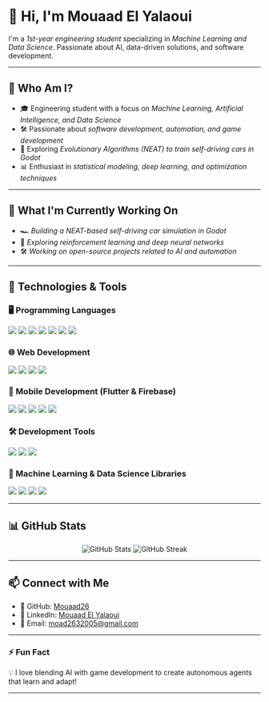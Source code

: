 # 👋 Hi, I'm Mouaad El Yalaoui 

I'm a *1st-year engineering student* specializing in *Machine Learning and Data Science*. Passionate about AI, data-driven solutions, and software development.  

---

## 🧐 Who Am I?  
- 🎓 Engineering student with a focus on *Machine Learning, Artificial Intelligence, and Data Science*  
- 🛠 Passionate about *software development, automation, and game development*  
- 🚗 Exploring *Evolutionary Algorithms (NEAT) to train self-driving cars in Godot*  
- 📊 Enthusiast in *statistical modeling, deep learning, and optimization techniques*  

---

## 🔭 What I'm Currently Working On  
- 🏎 *Building a NEAT-based self-driving car simulation in Godot*  
- 🤖 *Exploring reinforcement learning and deep neural networks*  
- 🛠 *Working on open-source projects related to AI and automation*  

---

## 🚀 Technologies & Tools  

### 🖥 Programming Languages  
<p align="left">
  <img src="https://img.shields.io/badge/Python-3776AB?style=for-the-badge&logo=python&logoColor=white" />
  <img src="https://img.shields.io/badge/C++-00599C?style=for-the-badge&logo=c%2B%2B&logoColor=white" />
  <img src="https://img.shields.io/badge/Java-007396?style=for-the-badge&logo=java&logoColor=white" />
  <img src="https://img.shields.io/badge/R-276DC3?style=for-the-badge&logo=r&logoColor=white" />
  <img src="https://img.shields.io/badge/Julia-9558B2?style=for-the-badge&logo=julia&logoColor=white" />
  <img src="https://img.shields.io/badge/MATLAB-0076A8?style=for-the-badge&logo=mathworks&logoColor=white" />
  <img src="https://img.shields.io/badge/SQL-4479A1?style=for-the-badge&logo=postgresql&logoColor=white" />
</p>

### 🌐 Web Development  
<p align="left">
  <img src="https://img.shields.io/badge/JavaScript-F7DF1E?style=for-the-badge&logo=javascript&logoColor=black" />
  <img src="https://img.shields.io/badge/HTML5-E34F26?style=for-the-badge&logo=html5&logoColor=white" />
  <img src="https://img.shields.io/badge/CSS3-1572B6?style=for-the-badge&logo=css3&logoColor=white" />
  <img src="https://img.shields.io/badge/PHP-777BB4?style=for-the-badge&logo=php&logoColor=white" />
</p>

### 📱 Mobile Development (Flutter & Firebase)  
<p align="left">
  <img src="https://img.shields.io/badge/Flutter-02569B?style=for-the-badge&logo=flutter&logoColor=white" />
  <img src="https://img.shields.io/badge/Dart-0175C2?style=for-the-badge&logo=dart&logoColor=white" />
  <img src="https://img.shields.io/badge/Firebase-FFCA28?style=for-the-badge&logo=firebase&logoColor=black" />
  <img src="https://img.shields.io/badge/Android-3DDC84?style=for-the-badge&logo=android&logoColor=white" />
  <img src="https://img.shields.io/badge/iOS-000000?style=for-the-badge&logo=apple&logoColor=white" />
</p>

### 🛠 Development Tools  
<p align="left">
  <img src="https://img.shields.io/badge/Git-F05032?style=for-the-badge&logo=git&logoColor=white" />
  <img src="https://img.shields.io/badge/Bash-4EAA25?style=for-the-badge&logo=gnubash&logoColor=white" />
  <img src="https://img.shields.io/badge/Godot-478CBF?style=for-the-badge&logo=godotengine&logoColor=white" />
</p>

### 🔬 Machine Learning & Data Science Libraries  
<p align="left">
  <img src="https://img.shields.io/badge/scikit--learn-F7931E?style=for-the-badge&logo=scikit-learn&logoColor=white" />
  <img src="https://img.shields.io/badge/TensorFlow-FF6F00?style=for-the-badge&logo=tensorflow&logoColor=white" />
  <img src="https://img.shields.io/badge/PyTorch-EE4C2C?style=for-the-badge&logo=pytorch&logoColor=white" />
  <img src="https://img.shields.io/badge/Statsmodels-4B0082?style=for-the-badge&logo=statsmodels&logoColor=white" />
</p>

---

## 📊 GitHub Stats  
<p align="center">
  <img src="https://github-readme-stats.vercel.app/api?username=Moad26&show_icons=true&theme=radical" alt="GitHub Stats" />
  <img src="https://github-readme-streak-stats.herokuapp.com/?user=Moad26&theme=radical" alt="GitHub Streak" />
</p>

---

## 📫 Connect with Me  
- 🔗 GitHub: [Mouaad26](https://github.com/Moad26)  
- 💼 LinkedIn: [Mouaad El Yalaoui](https://www.linkedin.com/in/moua%C3%A2d-el-yalaoui-a64582316/)  
- 📧 Email: [moad2632005@gmail.com](mailto:moad2632005@gmail.com)  

---

### ⚡ Fun Fact  
💡 I love blending AI with game development to create autonomous agents that learn and adapt!  

---
